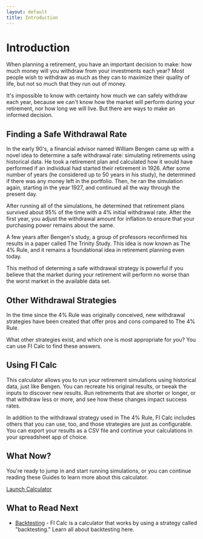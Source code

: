 ```yaml
---
layout: default
title: Introduction
---
```


# Introduction

When planning a retirement, you have an important decision to make: how much
money will you withdraw from your investments each year? Most people wish to
withdraw as much as they can to maximize their quality of life, but not so much
that they run out of money.

It's impossible to know with certainty how much we can safely withdraw each
year, because we can't know how the market will perform during your retirement,
nor how long we will live. But there are ways to make an informed decision.

## Finding a Safe Withdrawal Rate

In the early 90's, a financial advisor named William Bengen came up with a novel
idea to determine a safe withdrawal rate: simulating retirements using
historical data. He took a retirement plan and calculated how it would have
performed if an individual had started their retirement in 1926. After some
number of years (he considered up to 50 years in his study), he determined if
there was any money left in the portfolio. Then, he ran the simulation again,
starting in the year 1927, and continued all the way through the present day.

After running all of the simulations, he determined that retirement plans
survived about 95% of the time with a 4% initial withdrawal rate. After the
first year, you adjust the withdrawal amount for inflation to ensure that your
purchasing power remains about the same.

A few years after Bengen's study, a group of professors reconfirmed his results
in a paper called The Trinity Study. This idea is now known as The 4% Rule, and
it remains a foundational idea in retirement planning even today.

This method of determing a safe withdrawal strategy is powerful if you believe
that the market during your retirement will perform no worse than the worst
market in the available data set.

## Other Withdrawal Strategies

In the time since the 4% Rule was originally conceived, new withdrawal
strategies have been created that offer pros and cons compared to The 4% Rule.

What other strategies exist, and which one is most appropriate for you? You can
use FI Calc to find these answers.

## Using FI Calc

This calculator allows you to run your retirement simulations using historical
data, just like Bengen. You can recreate his original results, or tweak the
inputs to discover new results. Run retirements that are shorter or longer, or
that withdraw less or more, and see how these changes impact success rates.

In addition to the withdrawal strategy used in The 4% Rule, FI Calc includes
others that you can use, too, and those strategies are just as configurable. You
can export your results as a CSV file and continue your calculations in your
spreadsheet app of choice.

## What Now?

You're ready to jump in and start running simulations, or you can continue
reading these Guides to learn more about this calculator.

<div class="page_ctas">
  <a href="https://calculator.ficalc.app" class="button page_ctaBtn">
    Launch Calculator
  </a>
</div>

## What to Read Next

<!-- - [Getting Started](/introduction/getting-started/) - How to get started with
  using FI Calc.
 -->

- [Backtesting](/introduction/backtesting/) - FI Calc is a calculator that works
  by using a strategy called "backtesting." Learn all about backtesting here.
